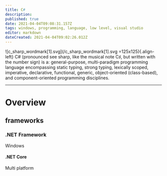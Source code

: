 ```yaml
---
title: C#
description: 
published: true
date: 2021-04-04T09:08:31.157Z
tags: windows, programming, language, low level, visual studio
editor: markdown
dateCreated: 2021-04-04T09:02:26.012Z
---
```


![c_sharp_wordmark[1].svg](/c_sharp_wordmark[1].svg =125x125){.align-left}
C# (pronounced see sharp, like the musical note C♯, but written with the number sign) is a: 
general-purpose, multi-paradigm programming language encompassing static typing, 
strong typing, lexically scoped, imperative, 
declarative, functional, generic, 
object-oriented (class-based), and component-oriented programming disciplines.

---

# Overview
## frameworks
### .NET Framework
Windows

#### .NET Core
Multi platform